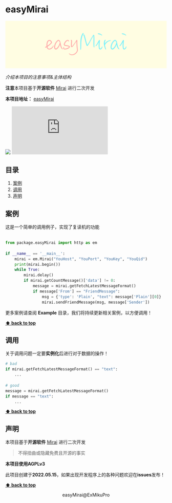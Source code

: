 # easyMirai

![](./Docs/assets/image/title.png)

*介绍本项目的注意事项&主体结构*

**注意**本项目基于**开源软件** [Mirai](https://github.com/mamoe/mirai) 进行二次开发

**本项目地址：** [easyMirai](https://github.com/ExMikuPro/easyMirai/)

[![](https://img.shields.io/badge/blog-@Sfnco-ff69b4.svg)](https://sfnco.com.cn)
![](https://img.shields.io/github/size/ExMikuPro/easyMirai/TST/easyMirai.py)

## 目录

1. [案例](#案例)
2. [调用](#调用)
3. [声明](#声明)

## 案例

这是一个简单的调用例子，实现了复读机的功能

```python

from package.easyMirai import http as em

if __name__ == '__main__':
    mirai = em.Mirai("YouHost", "YouPort", "YouKey", "YouQid")
    print(mirai.begin())
    while True:
        mirai.delay()
        if mirai.getCountMessage()['data'] != 0:
            message = mirai.getFetchLatestMessageFormat()
            if message['From'] == "FriendMessage":
                msg = {'type': 'Plain', "text": message['Plain'][0]}
                mirai.sendFriendMessage(msg, message['Sender'])

```

更多案例请查阅 **Example** 目录，我们将持续更新相关案例，以方便调用！

**[⬆ back to top](#目录)**

## 调用

关于调用问题一定要**实例化**后进行对于数据的操作！

```python
# bad
if mirai.getFetchLatestMessageFormat() == "text":
    ...

# good
message = mirai.getFetchLatestMessageFormat()
if message == "text":
    ...
```

**[⬆ back to top](#目录)**

## 声明

本项目基于**开源软件** [Mirai](`https://github.com/mamoe/mirai`) 进行二次开发
> 不得扭曲或隐藏免费且开源的事实

**本项目使用AGPLv3**


此项目创建于**2022.05.15**，如果出现开发程序上的各种问题欢迎在**issues**发布！

**[⬆ back to top](#目录)**

<div style="text-align: center;">easyMirai@ExMikuPro</div>
